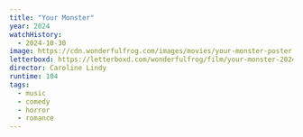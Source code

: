 ```yaml
---
title: "Your Monster"
year: 2024
watchHistory:
  - 2024-10-30
image: https://cdn.wonderfulfrog.com/images/movies/your-monster-poster.jpg
letterboxd: https://letterboxd.com/wonderfulfrog/film/your-monster-2024/
director: Caroline Lindy
runtime: 104
tags:
  - music
  - comedy
  - horror
  - romance
---
```

